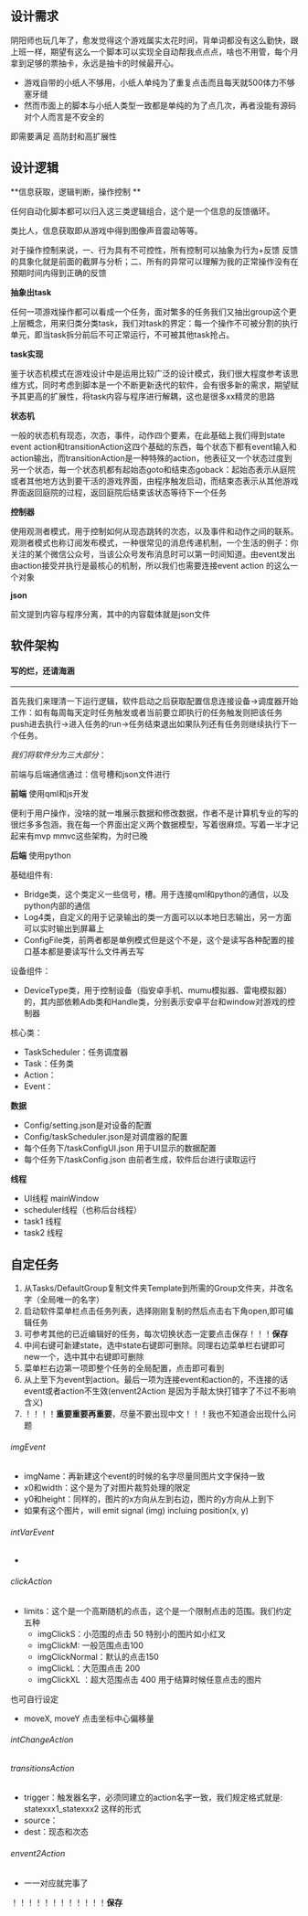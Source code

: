 ## 设计需求

​		阴阳师也玩几年了，愈发觉得这个游戏属实太花时间，背单词都没有这么勤快，跟上班一样，期望有这么一个脚本可以实现全自动帮我点点点，啥也不用管，每个月拿到足够的票抽卡，永远是抽卡的时候最开心。

+ 游戏自带的小纸人不够用，小纸人单纯为了重复点击而且每天就500体力不够塞牙缝
+ 然而市面上的脚本与小纸人类型一致都是单纯的为了点几次，再者没能有源码对个人而言是不安全的

即需要满足 高防封和高扩展性

## 设计逻辑

**信息获取，逻辑判断，操作控制 **

任何自动化脚本都可以归入这三类逻辑组合，这个是一个信息的反馈循环。

类比人，信息获取即从游戏中得到图像声音震动等等。

对于操作控制来说，一、行为具有不可控性，所有控制可以抽象为行为+反馈
反馈的具象化就是前面的截屏与分析；二、所有的异常可以理解为我的正常操作没有在预期时间内得到正确的反馈

**抽象出task**

任何一项游戏操作都可以看成一个任务，面对繁多的任务我们又抽出group这个更上层概念，用来归类分类task，我们对task的界定：每一个操作不可被分割的执行单元，即当task拆分前后不可正常运行，不可被其他task抢占。

**task实现**

鉴于状态机模式在游戏设计中是运用比较广泛的设计模式，我们很大程度参考该思维方式，同时考虑到脚本是一个不断更新迭代的软件，会有很多新的需求，期望赋予其更高的扩展性，将task内容与程序进行解耦，这也是很多xx精灵的思路

**状态机**

一般的状态机有现态，次态，事件，动作四个要素，在此基础上我们得到state event action和transitionAction这四个基础的东西，每个状态下都有event输入和action输出，而transitionAction是一种特殊的action，他表征又一个状态过度到另一个状态，每一个状态机都有起始态goto和结束态goback：起始态表示从庭院或者其他地方达到要干活的游戏界面，由程序触发启动，而结束态表示从其他游戏界面返回庭院的过程，返回庭院后结束该状态等待下一个任务

**控制器**

使用观测者模式，用于控制如何从现态跳转的次态，以及事件和动作之间的联系。观测者模式也称订阅发布模式，一种很常见的消息传递机制，一个生活的例子：你关注的某个微信公众号，当该公众号发布消息时可以第一时间知道。由event发出由action接受并执行是最核心的机制，所以我们也需要连接event action 的这么一个对象

**json**

前文提到内容与程序分离，其中的内容载体就是json文件

## 软件架构

#### 写的烂，还请海涵

****

​		首先我们来理清一下运行逻辑，软件启动之后获取配置信息连接设备->调度器开始工作：如有每周每天定时任务触发或者当前要立即执行的任务触发则把该任务push进去执行->进入任务的run->任务结束退出如果队列还有任务则继续执行下一个任务。

*我们将软件分为三大部分*：

前端与后端通信通过：信号槽和json文件进行

**前端** 使用qml和js开发

便利于用户操作，没啥的就一堆展示数据和修改数据，作者不是计算机专业的写的很烂多多包涵，我在每一个界面出定义两个数据模型，写着很麻烦。写着一半才记起来有mvp mmvc这些架构，为时已晚

**后端** 使用python

基础组件有:

+ Bridge类，这个类定义一些信号，槽。用于连接qml和python的通信，以及python内部的通信
+ Log4类，自定义的用于记录输出的类一方面可以以本地日志输出，另一方面可以实时输出到屏幕上
+ ConfigFile类，前两者都是单例模式但是这个不是，这个是读写各种配置的接口基本都是要读写什么文件再去写

设备组件：

+ DeviceType类，用于控制设备（指安卓手机、mumu模拟器、雷电模拟器）的，其内部依赖Adb类和Handle类，分别表示安卓平台和window对游戏的控制器

核心类：

+ TaskScheduler：任务调度器
+ Task：任务类
+ Action：
+ Event：

**数据**

+ Config/setting.json是对设备的配置
+ Config/taskScheduler.json是对调度器的配置
+ 每个任务下/taskConfigUI.json 用于UI显示的数据配置
+ 每个任务下/taskConfig.json 由前者生成，软件后台进行读取运行

**线程**

+ UI线程 mainWindow
+ scheduler线程（也称后台线程）
+ task1 线程
+ task2 线程 

## 自定任务

1. 从Tasks/DefaultGroup复制文件夹Template到所需的Group文件夹，并改名字（全局唯一的名字）
2. 启动软件菜单栏点击任务列表，选择刚刚复制的然后点击右下角open,即可编辑任务
3. 可参考其他的已近编辑好的任务，每次切换状态一定要点击保存！！！**保存**
4. 中间右键可新建state，选中state右键即可删除。同理右边菜单栏右键即可new一个，选中其中右键即可删除
5. 菜单栏右边第一项即整个任务的全局配置，点击即可看到
6. 从上至下为event到action。最后一项为连接event和action的，不连接的话event或者action不生效(envent2Action 是因为手敲太快打错字了不过不影响含义)
7. ！！！！**重要重要再重要**，尽量不要出现中文！！！我也不知道会出现什么问题

###### imgEvent

+ imgName：再新建这个event的时候的名字尽量同图片文字保持一致
+ x0和width：这个是为了对图片裁剪处理的限定 
+ y0和height：同样的，图片的x方向从左到右边，图片的y方向从上到下
+ 如果有这个图片，will emit signal (img) incluing position(x, y)

###### intVarEvent

+ 

###### clickAction

+ limits：这个是一个高斯随机的点击，这个是一个限制点击的范围。我们约定五种
  + imgClickS：小范围的点击 50  特别小的图片如小红叉
  + imgClickM:  一般范围点击100  
  + imgClickNormal：默认的点击150
  + imgClickL：大范围点击 200
  + imgClickXL ：超大范围点击 400  用于结算时候任意点击的图片

也可自行设定

- moveX, moveY 点击坐标中心偏移量

###### intChangeAction

###### transitionsAction

+ trigger：触发器名字，必须同建立的action名字一致，我们规定格式就是:  statexxx1_statexxx2 这样的形式
+ source：
+ dest：现态和次态

###### envent2Action

- 一一对应就完事了

！！！！！！！！！！！！**保存** 